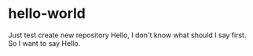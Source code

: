 # hello-world
Just test create new repository
Hello, I don't know what should I say first. So I want to say Hello.
